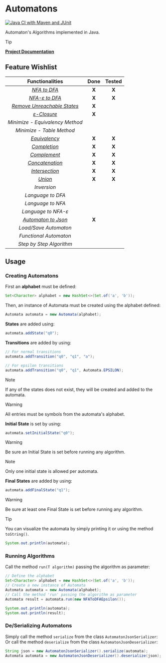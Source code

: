 # Automatons
[![Java CI with Maven and JUnit](https://github.com/Lcs002/Automatons/actions/workflows/maven.yml/badge.svg?branch=master)](https://github.com/Lcs002/Automatons/actions/workflows/maven.yml)

Automaton's Algorithms implemented in Java.

> [!TIP]
> **[Project Documentation](https://lcs002.github.io/Automatons/)**
## Feature Wishlist

|                                            **Functionalities**                                            | **Done** | **Tested** |
|:---------------------------------------------------------------------------------------------------------:|:--------:|:----------:|
|                 _[NFA to DFA](src/main/java/com/lvum/automata/algorithms/NFAToDFA.java)_                 |  **X**   |   **X**    |
|            _[NFA-ε to DFA](src/main/java/com/lvum/automata/algorithms/NFAToDFAEpsilon.java)_             |  **X**   |   **X**    |
| _[Remove Unreachable States](src/main/java/com/lvum/automata/algorithms/utility/RemoveUnreachable.java)_ |  **X**   |            |
|         _[ε-Closure](src/main/java/com/lvum/automata/algorithms/utility/GetEpsilonClosure.java)_         |  **X**   |            |
|                                      _Minimize - Equivalency Method_                                      |          |            |
|                                         _Minimize - Table Method_                                         |          |            |
|               _[Equivalency](src/main/java/com/lvum/automata/algorithms/Equivalency.java)_               |  **X**   |   **X**    |
|                 _[Completion](src/main/java/com/lvum/automata/algorithms/Complete.java)_                 |  **X**   |   **X**    |
|          _[Complement](src/main/java/com/lvum/automata/algorithms/properties/Complement.java)_           |  **X**   |   **X**    |
|       _[Concatenation](src/main/java/com/lvum/automata/algorithms/properties/Concatenation.java)_        |  **X**   |   **X**    |
|        _[Intersection](src/main/java/com/lvum/automata/algorithms/properties/Intersection.java)_         |  **X**   |   **X**    |
|               _[Union](src/main/java/com/lvum/automata/algorithms/properties/Union.java)_                |  **X**   |   **X**    |
|                                                _Inversion_                                                |          |            |
|                                             _Language to DFA_                                             |          |            |
|                                             _Language to NFA_                                             |          |            |
|                                            _Language to NFA-ε_                                            |          |            |
|                  _[Automaton to Json](src/main/java/com/lvum/automata/serialize/json)_                   |  **X**   |            |
|                                           _Load/Save Automaton_                                           |          |            |
|                                          _Functional Automaton_                                           |          |            |
|                                         _Step by Step Algorithm_                                          |          |            |
## Usage
### Creating Automatons
First an **alphabet** must be defined:
```java
Set<Character> alphabet = new HashSet<>(Set.of('a', 'b'));
```

Then, an instance of Automata must be created using the alphabet defined:
```java
Automata automata = new Automata(alphabet);
```

**States** are added using:
```java
automata.addState("q0");
```

**Transitions** are added by using:
```java
// For normal transitions
automata.addTransition("q0", "q1", "a");

// For epsilon transitions
automata.addTransition("q0", "q1", Automata.EPSILON);
```

> [!NOTE]
> If any of the states does not exist, they will be created and added to the automata.

> [!WARNING] 
> All entries must be symbols from the automata's alphabet.

**Initial State** is set by using:
```java
automata.setInitialState("q0");
```

> [!WARNING]
> Be sure an Initial State is set before running any algorithm.

> [!NOTE] 
> Only one initial state is allowed per automata.

**Final States** are added by using:
```java
automata.addFinalState("q1");
```

> [!WARNING]
> Be sure at least one Final State is set before running any algorithm.

> [!TIP]
> You can visualize the automata by simply printing it or using the method `toString()`.
> ```java
> System.out.println(automata);
> ```

### Running Algorithms
Call the method `run(T algorithm)` passing the algorithm as parameter:
```java
// Define the alphabet
Set<Character> alphabet = new HashSet<>(Set.of('a', 'b'));
// Create a new instance of Automata
Automata automata = new Automata(alphabet);
// Call the method 'run' passing the algorithm as parameter
Automata result = automata.run(new NFAToDFAEpsilon());

System.out.println(automata);
System.out.println(result);
```
### De/Serializing Automatons
Simply call the method `serialize` from the class `AutomatonJsonSerializer`:
Or call the method `deserialize` from the class `AutomatonJsonDeserializer`:
```java
String json = new AutomatonJsonSerializer().serialize(automata);
Automata automata = new AutomatonJsonDeserializer().deserialize(json);
```
